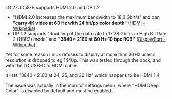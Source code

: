 LG 27UD58-B supports HDMI 2.0 and DP 1.2

* "HDMI 2.0 increases the maximum bandwidth to 18.0 Gbit/s" and can **"carry 4K video at 60 Hz with 24 bit/px color depth"** ([HDMI - Wikipedia](https://en.wikipedia.org/wiki/HDMI))
* DP 1.2 supports "doubling of the data rate to 17.28 Gbit/s in High Bit Rate 2 (HBR2) mode" and **"3840 × 2160 at 60 Hz 10 bpc RGB"** ([DisplayPort - Wikipedia](https://en.wikipedia.org/wiki/DisplayPort))

Yet for some reason Linux refuses to display at more than 30Hz unless resolution is dropped to eg 1440p. This was tested through the dock, and with the LG USB-C to HDMI cable.

It lists "3840 × 2160 at 24, 25, and 30 Hz" which happens to be HDMI 1.4.

The issue was actually in the monitor settings menu, where "HDMI Deep Color" is disabled by default and must be enabled.
